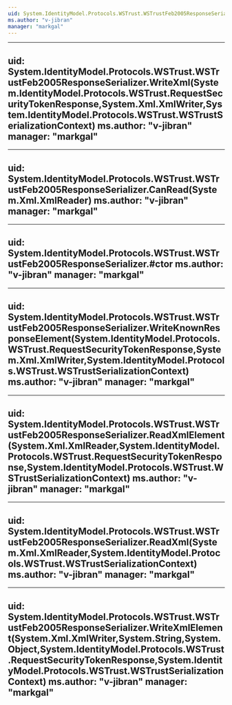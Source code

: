 ```yaml
---
uid: System.IdentityModel.Protocols.WSTrust.WSTrustFeb2005ResponseSerializer
ms.author: "v-jibran"
manager: "markgal"
---
```


---
uid: System.IdentityModel.Protocols.WSTrust.WSTrustFeb2005ResponseSerializer.WriteXml(System.IdentityModel.Protocols.WSTrust.RequestSecurityTokenResponse,System.Xml.XmlWriter,System.IdentityModel.Protocols.WSTrust.WSTrustSerializationContext)
ms.author: "v-jibran"
manager: "markgal"
---

---
uid: System.IdentityModel.Protocols.WSTrust.WSTrustFeb2005ResponseSerializer.CanRead(System.Xml.XmlReader)
ms.author: "v-jibran"
manager: "markgal"
---

---
uid: System.IdentityModel.Protocols.WSTrust.WSTrustFeb2005ResponseSerializer.#ctor
ms.author: "v-jibran"
manager: "markgal"
---

---
uid: System.IdentityModel.Protocols.WSTrust.WSTrustFeb2005ResponseSerializer.WriteKnownResponseElement(System.IdentityModel.Protocols.WSTrust.RequestSecurityTokenResponse,System.Xml.XmlWriter,System.IdentityModel.Protocols.WSTrust.WSTrustSerializationContext)
ms.author: "v-jibran"
manager: "markgal"
---

---
uid: System.IdentityModel.Protocols.WSTrust.WSTrustFeb2005ResponseSerializer.ReadXmlElement(System.Xml.XmlReader,System.IdentityModel.Protocols.WSTrust.RequestSecurityTokenResponse,System.IdentityModel.Protocols.WSTrust.WSTrustSerializationContext)
ms.author: "v-jibran"
manager: "markgal"
---

---
uid: System.IdentityModel.Protocols.WSTrust.WSTrustFeb2005ResponseSerializer.ReadXml(System.Xml.XmlReader,System.IdentityModel.Protocols.WSTrust.WSTrustSerializationContext)
ms.author: "v-jibran"
manager: "markgal"
---

---
uid: System.IdentityModel.Protocols.WSTrust.WSTrustFeb2005ResponseSerializer.WriteXmlElement(System.Xml.XmlWriter,System.String,System.Object,System.IdentityModel.Protocols.WSTrust.RequestSecurityTokenResponse,System.IdentityModel.Protocols.WSTrust.WSTrustSerializationContext)
ms.author: "v-jibran"
manager: "markgal"
---
